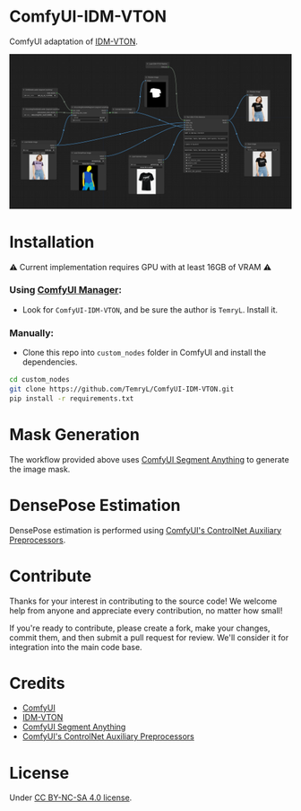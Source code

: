 # ComfyUI-IDM-VTON
ComfyUI adaptation of [IDM-VTON](https://github.com/yisol/IDM-VTON).

![workflow](./assets/workflow.png)

# Installation

:warning: Current implementation requires GPU with at least 16GB of VRAM :warning:

### Using [ComfyUI Manager](https://github.com/ltdrdata/ComfyUI-Manager):

- Look for ```ComfyUI-IDM-VTON```, and be sure the author is ```TemryL```. Install it.

### Manually:
- Clone this repo into `custom_nodes` folder in ComfyUI and install the dependencies.
```bash
cd custom_nodes
git clone https://github.com/TemryL/ComfyUI-IDM-VTON.git
pip install -r requirements.txt 
```

# Mask Generation
The workflow provided above uses [ComfyUI Segment Anything](https://github.com/storyicon/comfyui_segment_anything) to generate the image mask.

# DensePose Estimation
DensePose estimation is performed using [ComfyUI's ControlNet Auxiliary Preprocessors](https://github.com/Fannovel16/comfyui_controlnet_aux).

# Contribute
Thanks for your interest in contributing to the source code! We welcome help from anyone and appreciate every contribution, no matter how small!

If you're ready to contribute, please create a fork, make your changes, commit them, and then submit a pull request for review. We'll consider it for integration into the main code base.

# Credits
- [ComfyUI](https://github.com/comfyanonymous/ComfyUI)
- [IDM-VTON](https://github.com/yisol/IDM-VTON)
- [ComfyUI Segment Anything](https://github.com/storyicon/comfyui_segment_anything)
- [ComfyUI's ControlNet Auxiliary Preprocessors](https://github.com/Fannovel16/comfyui_controlnet_aux)

# License
Under [CC BY-NC-SA 4.0 license](https://creativecommons.org/licenses/by-nc-sa/4.0/legalcode).
